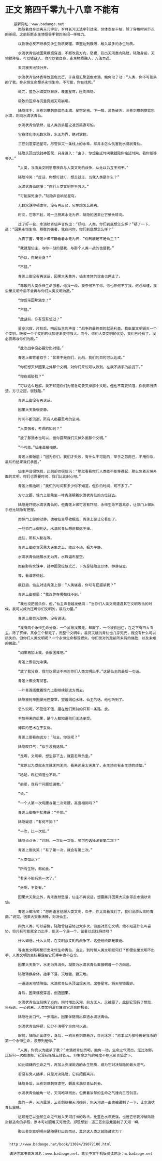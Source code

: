 # 正文 第四千零九十八章 不能有
        最新网址：www.badaoge.net
          而随着自身远离天元宇宙，岁月长河无法牵引过来，但体表在干枯，除了穿梭时间节点的杀招，之前斩断永生境怪兽手臂的杀招一样强力。
      
          以物极必反不断承受永生物质反噬，直至达到极限，融入最多的永生物质。
      
          水滴状青仙被因果螺旋穿透，不断改变方向，怒极，引出天河轰向陆隐，陆隐身前，天地锁降临，可以锁敌人，也可以锁自身，永生物质融入，万法勿近。
      
          天河被天地锁分开。
      
          水滴状青仙体表释放蓝色光芒，于身后汇聚蓝色水滴，触角动了动：“人类，你不可能杀的了我，非永恒生命想杀永恒生命，不可能，你在找死。”
      
          说完，蓝色水滴突然暴涨，覆盖星穹，压向陆隐。
      
          极致的压抑与沉重宛如天穹崩塌。
      
          陆隐挥手，三苍剑意刺向蓝色水滴，星空定格，下一瞬，蓝色破灭，三苍剑意刺穿蓝色水滴，刺向水滴状青仙。
      
          水滴状青仙骇然，这人类的杀招之凌厉简直可怕。
      
          它身体化作无数水珠，水无为界，绝对掌控。
      
          三苍剑意穿透星穹，尽管抹灭一条线上的水珠，却并未怎么伤害到水滴状青仙。
      
          陆隐头顶出现封神图录，只身进入：“虫子，你想拖延时间我就陪你拖延时间，看你能等多久。”
      
          “人类，我虫巢文明愿意放弃与人类文明的战争，从此以后互不相干。”
      
          陆隐冷笑：“废话，你想打就打，想走就走，当我人类是什么？”
      
          水滴状青仙厉喝：“你们人类文明并不强大。”
      
          “可能踩死虫子。”陆隐声音响彻星穹。
      
          无数水珠停顿虚空，没有再反驳，它在想怎么逃离。
      
          时间，它等不起，可一旦脱离水无为界，陆隐的因果让它晕头转向。
      
          过了好一会，水滴状青仙声音传出：“好吧，人类，你们到底想怎么样？”顿了一下，道：“因果永恒生命，尊敬的强者，我在问你，你们到底想怎么样？”
      
          九霄宇宙，青莲上御平静看着水无为界：“你到底是不是仙主？”
      
          “我就是仙主，与你一战的是我，与那个人类一战的也是我。”
      
          “所以，你是分身？”
      
          “不错。”
      
          青莲上御没有再说话，因果大天象外，仙主本体的攻击也停止了。
      
          “尊敬的人类永恒生命强者，你我一战，我奈何不了你，你也奈何不了我，何必纠缠，我虫巢文明今后不会再与你们人类文明为敌。”
      
          “你想带回那滴水？”
      
          “不错。”
      
          “此战前，你有没有想过？”
      
          星空沉寂，片刻后，响起仙主的声音：“战争的最终目的就是利益，我虫巢文明毁灭一个个文明，吸收一个个文明的优势逐渐变得强大，而今，你们人类文明的优势，我们已经有了，没必要再与你们为敌。”
      
          “此次战争没必要分出对错。”
      
          青莲上御背着双手：“如果不是你们，此战，我们的目的可以达成。”
      
          “你们想灭掉因果之外那个文明，对你们来说可以做到，在我不插手的前提下。”
      
          “你在威胁我？”
      
          “可以这么理解，我不知道你们为何急切要灭掉那个文明，但也不需要知道，你我都很清楚，方寸之距，很残酷。”
      
          青莲上御没有再说话。
      
          因果大天象很安静。
      
          时间不断流逝，所有人都要思考的空间。
      
          “人类强者，考虑的如何？”
      
          “放了那滴水也可以，但你要帮我们灭掉外面那个文明。”
      
          “不可能。”仙主直接拒绝。
      
          青莲上御皱眉：“因为你们，我们才失败，有什么不可能的，举手之劳而已，不用你杀，最后的结果我们承担。”
      
          仙主声音很悦耳，此刻却也很低沉：“那就看看你们人类能不能等得起，那么急着灭掉外面的文明，你们也需要时间，我们比比耐心吧。”
      
          青莲上御抬眼：“我们的时间有多少你不知道，但你的时间，可不多了。”
      
          方寸之距，惊门上御乘坐一叶青莲朝着水滴状青仙的方位赶去。
      
          陆隐是吓唬水滴状青仙的，但青莲上御可没有吓唬，永恒生命不容易杀，让惊门上御出手总比陆隐有把握。
      
          而惊门上御的动静，也被仙主尽收眼底，青莲上御让它看到了。
      
          一旦惊门上御到达，水滴状青仙想逃都逃不掉。
      
          此刻，所有人都在等。
      
          青莲上御屹立因果大天象之上，纹丝不动，极为平静。
      
          水滴状青仙施展水无为界，水珠遍布星空。
      
          而在那些水珠中，封神图录绽放光芒，下方是陆隐意识体，静静站立。
      
          等，看谁等得起。
      
          数日后，仙主对话青莲上御：“人类强者，你可有把握杀我？”
      
          青莲上御蹙眉：“我连你在哪都找不到。”
      
          “我也没把握杀你，但。”仙主声音越发低沉：“当你们人类文明遭遇其它文明攻击的时候，我可以成为压垮你们文明的，最后力量。”
      
          青莲上御目光陡睁，没有说话。
      
          “我有两个永恒生命分身，一个虽被我带走，却废了，一个被你困住，在之下有四大虫主，除了罗蝉，其余三个都死了，而整个文明中，最具天赋的青仙也几乎死光，我没有什么可以损失的，但你们人类文明呢？一个永恒生命都没损失，你们面对的是前所未有的强敌，以及未知的强敌。”
      
          “如果再加上我，会很困难吧。”
      
          青莲上御目光冷漠。
      
          “放了我分身，我可以保证不再对你们人类文明出手。”这是仙主的最后一句话。
      
          青莲上御没有回答。
      
          一叶青莲搭载着惊门上御继续朝远方而去。
      
          陆隐被封神图录光芒笼罩，望着周边水珠，仙主的话，他也听到了。
      
          怎么说呢，不管信不信，摆在他们面前的只有一条路，放。
      
          不放带来的后果，是个人都知道他们无法承受。
      
          博弈的艺术在于妥协。
      
          青莲上御看向远方：“陆主，你说呢？”
      
          陆隐叹口气：“似乎没有选择。”
      
          “是啊，文明嘛，想生存下去，就要忍辱负重。”
      
          “我原以为成就永生就无拘无束，看来还是太天真了，永生境也有永生境的烦恼。”
      
          “哈哈，现在知道也不晚。”
      
          “前辈，我有个问题想请教。”
      
          “说。”
      
          “一个人第一次弯腰与第二次弯腰，高度相同吗？”
      
          青莲上御毫不犹豫道：“不同。”
      
          陆隐疑惑：“有何不同？”
      
          “一次，比一次低。”
      
          陆隐点点头：“对啊，一次比一次低，那可否选择没有第二次？”
      
          青莲上御失笑：“有了第一次，就会有第二次。”
      
          “人类如此？”
      
          “所有生物，都如此。”
      
          “看来不能有第一次了。”
      
          “是啊，不能有。”
      
          因果大天象之外，青禾轰然坠落，仙主不再说话，想要撕开因果大天象带走水滴状青仙。
      
          青莲上御冷笑：“想用语言征服人类文明，虫子，你太高看我们了，我们没那么高的情商。”说完，因果大天象沸腾，对决仙主。
      
          同为人类，可以妥协，陆隐曾经妥协过太多次，但面对其它文明，他不知道什么叫妥协，但凡有可能就全力出手，能灭一个是一个，留着以后找麻烦吗？
      
          什么诚信，什么大局，在文明与文明的战争下，这些统统都是废话。
      
          等虫巢文明再繁衍出永恒生命青仙，虫主，到时候人类文明如何打？即便虫巢文明不出手，人类文明的坐标暴露在它们手中也不安全。
      
          因果大天象下，水无为界消失，凝聚为水滴状青仙直接朝着一个方向逃。
      
          陆隐转换身体，抬手下落，天地锁，锁天地。
      
          一道道天地锁降临，水滴状青仙头顶出现天河，席卷星穹，将天地锁震碎。
      
          身后，因果螺旋穿透，创造因果。
      
          水滴状青仙立刻换了方向，同时甩出天河，前方无人，又被耍了，此刻它没有了愤怒，只有逃，一心逃离，人类文明没打算给它活命的机会。
      
          陆隐吐出口气，一步踏出，因果伴随而出穿透水滴状青仙。
      
          水滴状青仙停顿，它分不清哪个方向可以逃。
      
          眼前，陆隐走出虚空，身后，一柄三苍剑意悬浮，目光冰冷：“原本以为那怪兽是我杀的第一个永恒生命，没想到是你。”
      
          “人类，你真以为能杀了我？”水滴状青仙厉喝，触角一动，生命之气涌出，无比浓郁，比任何一次都浓郁，它没有练成三转乾元，但生命之气的强度不在人形青仙之下。
      
          如此磅礴的生命之气，再加上弥漫周边的永生物质，成为它对决陆隐的最大底气。
      
          若没有旁人插手，只是对决陆隐，它有把握离开。
      
          陆隐身后，三苍剑意刺穿虚空，朝着水滴状青仙刺去。
      
          水滴状青仙触角一动，天河咆哮而出，包裹着浓郁的生命之气撞向三苍剑意。
      
          轰的一声，天河震荡，三苍剑意被天河撞碎，但天河这一击也被遏制了一下，让水滴状青仙震撼。
      
          这可是它以全部生命之气融入天河打出的攻击，比蓝色水滴更强，也是它想要冲破陆隐封锁逃命的手段，原本可以顺着天河而流，却没想到一道三苍剑意竟遏制了天河一瞬。
      
          那三苍剑意明明只是随便打出的而已，莫非这人类之前隐藏实力？
      
      
      http://www.badaoge.net/book/13084/39072100.html
      
      请记住本书首发域名：www.badaoge.net。笔尖中文手机版阅读网址：m.badaoge.net